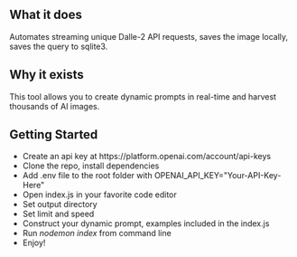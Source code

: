 <h2>What it does</h2>
<p>Automates streaming unique Dalle-2 API requests, saves the image locally, saves the query to sqlite3.</p>

<h2>Why it exists</h2>
<p>This tool allows you to create dynamic prompts in real-time and harvest thousands of AI images.</p>

<h2>Getting Started</h2>
<ul>
  <li>
    Create an api key at https://platform.openai.com/account/api-keys 
  </li>
  <li>
    Clone the repo, install dependencies
  </li>
  <li>
  Add .env file to the root folder with OPENAI_API_KEY="Your-API-Key-Here"
  </li>
  <li>Open index.js in your favorite code editor</li>
  <li>Set output directory</li>
  <li>Set limit and speed</li>
  <li>Construct your dynamic prompt, examples included in the index.js</li>
  <li>Run <i>nodemon index</i> from command line</li>
  <li>Enjoy!</li>
  </ul>
